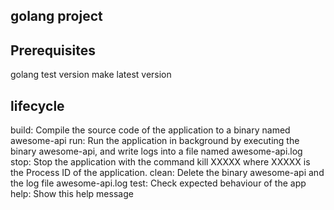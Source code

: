## golang project

## Prerequisites

golang test version make latest version

## lifecycle

build: Compile the source code of the application to a binary named awesome-api
run: Run the application in background by executing the binary awesome-api, and write logs into a file named awesome-api.log
stop: Stop the application with the command kill XXXXX where XXXXX is the Process ID of the application.
clean: Delete the binary awesome-api and the log file awesome-api.log
test: Check expected behaviour of the app
help: Show this help message
